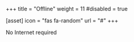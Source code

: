 +++
title = "Offline"
weight = 11
#disabled = true

[asset]
  icon = "fas fa-random"
  url = "#"
+++

No Internet required